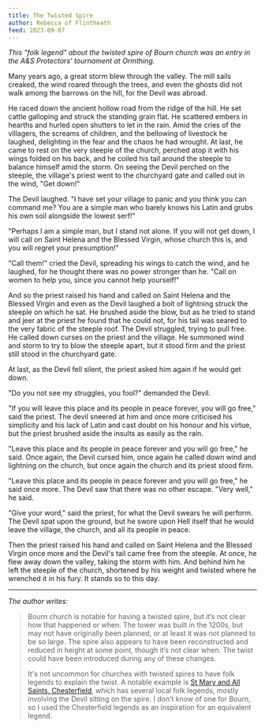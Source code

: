 ```yaml
---
title: The Twisted Spire
author: Rebecca of Flintheath
feed: 2023-09-07
---
```


_This "folk legend" about the twisted spire of Bourn church was an entry in the A&S Protectors' tournament at Ormthing._

Many years ago, a great storm blew through the valley. The mill sails creaked, the wind roared
through the trees, and even the ghosts did not walk among the barrows on the hill, for the
Devil was abroad.

He raced down the ancient hollow road from the ridge of the hill. He set cattle galloping and
struck the standing grain flat. He scattered embers in hearths and hurled open shutters to let
in the rain. Amid the cries of the villagers, the screams of children, and the bellowing of
livestock he laughed, delighting in the fear and the chaos he had wrought.
At last, he came to rest on the very steeple of the church, perched atop it with his wings folded
on his back, and he coiled his tail around the steeple to balance himself amid the storm.
On seeing the Devil perched on the steeple, the village&#39;s priest went to the churchyard gate
and called out in the wind, &quot;Get down!&quot;

The Devil laughed. &quot;I have set your village to panic and you think you can command me? You
are a simple man who barely knows his Latin and grubs his own soil alongside the lowest serf!&quot;

&quot;Perhaps I am a simple man, but I stand not alone. If you will not get down, I will call on Saint
Helena and the Blessed Virgin, whose church this is, and you will regret your presumption!&quot;

&quot;Call them!&quot; cried the Devil, spreading his wings to catch the wind, and he laughed, for he
thought there was no power stronger than he. &quot;Call on women to help you, since you cannot
help yourself!&quot;

And so the priest raised his hand and called on Saint Helena and the Blessed Virgin and even as
the Devil laughed a bolt of lightning struck the steeple on which he sat. He brushed aside the
blow, but as he tried to stand and jeer at the priest he found that he could not, for his tail was
seared to the very fabric of the steeple roof.
The Devil struggled, trying to pull free. He called down curses on the priest and the village. He
summoned wind and storm to try to blow the steeple apart, but it stood firm and the priest
still stood in the churchyard gate.

At last, as the Devil fell silent, the priest asked him again if he would get down.

&quot;Do you not see my struggles, you fool?&quot; demanded the Devil.

&quot;If you will leave this place and its people in peace forever, you will go free,&quot; said the priest.
The devil sneered at him and once more criticised his simplicity and his lack of Latin and cast
doubt on his honour and his virtue, but the priest brushed aside the insults as easily as the
rain.

&quot;Leave this place and its people in peace forever and you will go free,&quot; he said.
Once again, the Devil cursed him, once again he called down wind and lightning on the church,
but once again the church and its priest stood firm.

&quot;Leave this place and its people in peace forever and you will go free,&quot; he said once more.
The Devil saw that there was no other escape. &quot;Very well,&quot; he said.

&quot;Give your word,&quot; said the priest, for what the Devil swears he will perform.
The Devil spat upon the ground, but he swore upon Hell itself that he would leave the village,
the church, and all its people in peace.

Then the priest raised his hand and called on Saint Helena and the Blessed Virgin once more
and the Devil&#39;s tail came free from the steeple. At once, he flew away down the valley, taking
the storm with him. And behind him he left the steeple of the church, shortened by his weight
and twisted where he wrenched it in his fury. It stands so to this day.

-----

_The author writes:_

> Bourn church is notable for having a twisted spire, but it’s not clear how that
> happened or when. The tower was built in the 1200s, but may not have originally been
> planned, or at least it was not planned to be so large. The spire also appears to have been
> reconstructed and reduced in height at some point, though it’s not clear when. The twist could
> have been introduced during any of these changes.
>
> It&#39;s not uncommon for churches with twisted spires to have folk legends to explain the twist.
> A notable example is [St Mary and All Saints, Chesterfield](https://en.wikipedia.org/wiki/Church_of_St_Mary_and_All_Saints,_Chesterfield),
> which has several local folk
> legends, mostly involving the Devil sitting on the spire. I don’t know of one for Bourn, so I
> used the Chesterfield legends as an inspiration for an equivalent legend.
